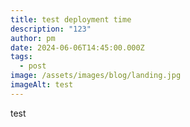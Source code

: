 ```yaml
---
title: test deployment time
description: "123"
author: pm
date: 2024-06-06T14:45:00.000Z
tags:
  - post
image: /assets/images/blog/landing.jpg
imageAlt: test
---
```

test
